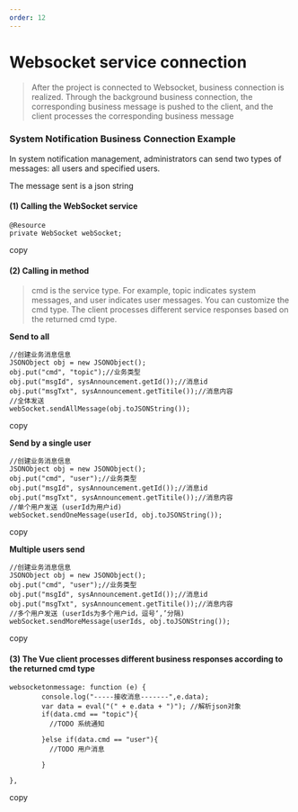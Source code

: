 ```yaml
---
order: 12
---
```


# Websocket service connection

> After the project is connected to Websocket, business connection is realized. Through the background business connection, the corresponding business message is pushed to the client, and the client processes the corresponding business message

### System Notification Business Connection Example

In system notification management, administrators can send two types of messages: all users and specified users.

The message sent is a json string

#### (1) Calling the WebSocket service

```
@Resource
private WebSocket webSocket;
```

copy

#### (2) Calling in method

> cmd is the service type. For example, topic indicates system messages, and user indicates user messages. You can customize the cmd type. The client processes different service responses based on the returned cmd type.

**Send to all**

```
//创建业务消息信息
JSONObject obj = new JSONObject();
obj.put("cmd", "topic");//业务类型
obj.put("msgId", sysAnnouncement.getId());//消息id
obj.put("msgTxt", sysAnnouncement.getTitile());//消息内容
//全体发送
webSocket.sendAllMessage(obj.toJSONString());

```

copy

**Send by a single user**

```
//创建业务消息信息
JSONObject obj = new JSONObject();
obj.put("cmd", "user");//业务类型
obj.put("msgId", sysAnnouncement.getId());//消息id
obj.put("msgTxt", sysAnnouncement.getTitile());//消息内容
//单个用户发送 (userId为用户id)
webSocket.sendOneMessage(userId, obj.toJSONString());

```

copy

**Multiple users send**

```
//创建业务消息信息
JSONObject obj = new JSONObject();
obj.put("cmd", "user");//业务类型
obj.put("msgId", sysAnnouncement.getId());//消息id
obj.put("msgTxt", sysAnnouncement.getTitile());//消息内容
//多个用户发送 (userIds为多个用户id，逗号‘,’分隔)
webSocket.sendMoreMessage(userIds, obj.toJSONString());

```

copy

#### (3) The Vue client processes different business responses according to the returned cmd type

```
websocketonmessage: function (e) {
        console.log("-----接收消息-------",e.data);
        var data = eval("(" + e.data + ")"); //解析json对象
        if(data.cmd == "topic"){
          //TODO 系统通知

        }else if(data.cmd == "user"){
          //TODO 用户消息

        }

},
```

copy
